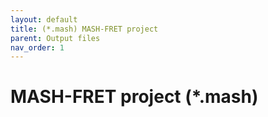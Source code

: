 ```yaml
---
layout: default
title: (*.mash) MASH-FRET project
parent: Output files
nav_order: 1
---
```



# MASH-FRET project (*.mash)
